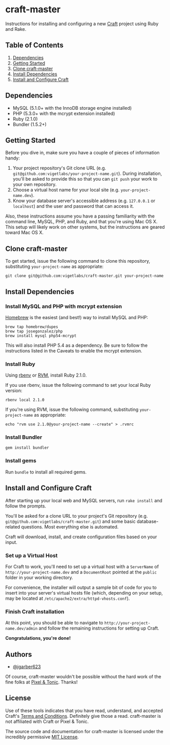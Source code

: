 # craft-master

Instructions for installing and configuring a new [Craft](http://buildwithcraft.com/) project using Ruby and Rake.


## Table of Contents

1. [Dependencies](#dependencies)
2. [Getting Started](#getting-started)
3. [Clone craft-master](#clone-craft-master)
4. [Install Dependencies](#install-dependencies)
5. [Install and Configure Craft](#install-and-configure-craft)


## Dependencies

- MySQL (5.1.0+ with the InnoDB storage engine installed)
- PHP (5.3.0+ with the mcrypt extension installed)
- Ruby (2.1.0)
- Bundler (1.5.2+)


## Getting Started

Before you dive in, make sure you have a couple of pieces of information handy:

1. Your project repository's Git clone URL (e.g. `git@github.com:vigetlabs/your-project-name.git`). During installation, you'll be asked to provide this so that you can `git push` your work to your own repository.
2. Choose a virtual host name for your local site (e.g. `your-project-name.dev`).
3. Know your database server's accessible address (e.g. `127.0.0.1` or `localhost`) and the user and password that can access it.

Also, these instructions assume you have a passing familiarity with the command line, MySQL, PHP, and Ruby, and that you're using Mac OS X. This setup will likely work on other systems, but the instructions are geared toward Mac OS X.


## Clone craft-master

To get started, issue the following command to clone this repository, substituting `your-project-name` as appropriate:

	git clone git@github.com:vigetlabs/craft-master.git your-project-name


## Install Dependencies

### Install MySQL and PHP with mcrypt extension

[Homebrew](http://brew.sh/) is the easiest (and best!) way to install MySQL and PHP:

	brew tap homebrew/dupes
	brew tap josegonzalez/php
	brew install mysql php54-mcrypt

This will also install PHP 5.4 as a dependency. Be sure to follow the instructions listed in the Caveats to enable the mcrypt extension.

### Install Ruby

Using [rbenv](https://github.com/sstephenson/rbenv) or [RVM](http://rvm.io/), install Ruby 2.1.0.

If you use rbenv, issue the following command to set your local Ruby version:

	rbenv local 2.1.0

If you're using RVM, issue the following command, substituting `your-project-name` as appropriate:

	echo "rvm use 2.1.0@your-project-name --create" > .rvmrc

### Install Bundler

	gem install bundler

### Install gems

Run `bundle` to install all required gems.


## Install and Configure Craft

After starting up your local web and MySQL servers, run `rake install` and follow the prompts.

You'll be asked for a clone URL to your project's Git repository (e.g. `git@github.com:vigetlabs/craft-master.git`) and some basic database-related questions. Most everything else is automated.

Craft will download, install, and create configuration files based on your input.

### Set up a Virtual Host

For Craft to work, you'll need to set up a virtual host with a `ServerName` of `http://your-project-name.dev` and a `DocumentRoot` pointed at the `public` folder in your working directory.

For convenience, the installer will output a sample bit of code for you to insert into your server's virtual hosts file (which, depending on your setup, may be located at `/etc/apache2/extra/httpd-vhosts.conf`).

### Finish Craft installation

At this point, you should be able to navigate to `http://your-project-name.dev/admin` and follow the remaining instructions for setting up Craft.

**Congratulations, you're done!**


## Authors

- [@jgarber623](https://github.com/jgarber623)

Of course, craft-master wouldn't be possible without the hard work of the fine folks at [Pixel & Tonic](http://pixelandtonic.com/). Thanks!


## License

Use of these tools indicates that you have read, understand, and accepted Craft's [Terms and Conditions](http://buildwithcraft.com/license). Definitely give those a read. craft-master is not affiliated with Craft or Pixel & Tonic.

The source code and documentation for craft-master is licensed under the incredibly permissive [MIT License](http://opensource.org/licenses/MIT).